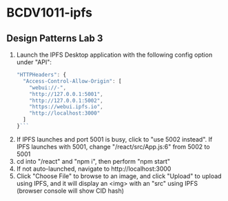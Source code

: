# BCDV1011-ipfs
## Design Patterns Lab 3

1. Launch the IPFS Desktop application with the following config option under "API":
    ```javascript
    "HTTPHeaders": {
      "Access-Control-Allow-Origin": [
        "webui://-",
        "http://127.0.0.1:5001",
        "http://127.0.0.1:5002",
        "https://webui.ipfs.io",
        "http://localhost:3000"
      ]
    }```
2. If IPFS launches and port 5001 is busy, click to "use 5002 instead". If IPFS launches with 5001, change "/react/src/App.js:6" from 5002 to 5001
3. cd into "/react" and "npm i", then perform "npm start"
4. If not auto-launched, navigate to http://localhost:3000
5. Click "Choose File" to browse to an image, and click "Upload" to upload using IPFS, and it will display an &lt;img&gt; with an "src" using IPFS (browser console will show CID hash)
